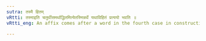 ```yaml
---
sutra: तस्मै हितम्
vRtti: तस्माइति चतुर्थीसमर्थाद्धितमित्येतस्मिन्नर्थे यथाविहितं प्रत्ययो भवति ॥
vRtti_eng: An affix comes after a word in the fourth case in construction, in the sense of 'good for that.'

---
```

